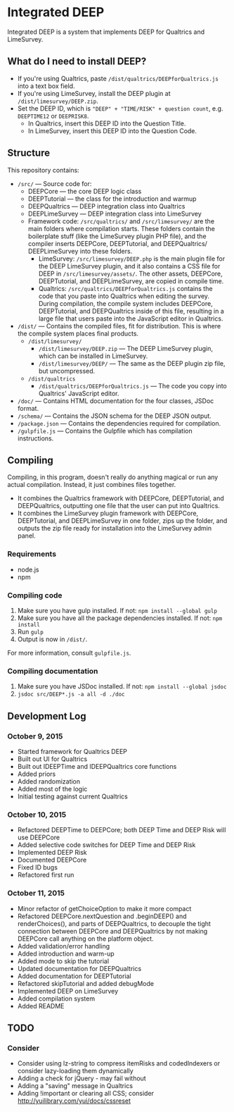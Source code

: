 # Integrated DEEP

Integrated DEEP is a system that implements DEEP for Qualtrics and LimeSurvey.

## What do I need to install DEEP?

- If you're using Qualtrics, paste `/dist/qualtrics/DEEPforQualtrics.js`
  into a text box field.
- If you're using LimeSurvey, install the DEEP plugin at
  `/dist/limesurvey/DEEP.zip`.
- Set the DEEP ID, which is `"DEEP" + "TIME/RISK" + question count`, e.g.
  `DEEPTIME12` or `DEEPRISK8`.
    - In Qualtrics, insert this DEEP ID into the Question Title.
    - In LimeSurvey, insert this DEEP ID into the Question Code.

## Structure

This repository contains:

- `/src/` — Source code for:
	- DEEPCore — the core DEEP logic class
	- DEEPTutorial — the class for the introduction and warmup
	- DEEPQualtrics — DEEP integration class into Qualtrics
	- DEEPLimeSurvey — DEEP integration class into LimeSurvey
	- Framework code: `/src/qualtrics/` and `/src/limesurvey/` are the
	  main folders where compilation starts. These folders contain the
	  boilerplate stuff (like the LimeSurvey plugin PHP file), and the
	  compiler inserts DEEPCore, DEEPTutorial, and DEEPQualtrics/
	  DEEPLimeSurvey into these folders.
		- LimeSurvey: `/src/limesurvey/DEEP.php` is the main plugin
		  file for the DEEP LimeSurvey plugin, and it also contains a
		  CSS file for DEEP in `/src/limesurvey/assets/`. The other
		  assets, DEEPCore, DEEPTutorial, and DEEPLimeSurvey, are
		  copied in compile time.
		- Qualtrics: `/src/qualtrics/DEEPforQualtrics.js` contains the
		  code that you paste into Qualtrics when editing the survey.
		  During compilation, the compile system includes DEEPCore,
		  DEEPTutorial, and DEEPQualtrics inside of this file,
		  resulting in a large file that users paste into the JavaScript
		  editor in Qualtrics.
- `/dist/` — Contains the compiled files, fit for distribution. This is
            where the compile system places final products.
	- `/dist/limesurvey/`
		- `/dist/limesurvey/DEEP.zip` — The DEEP LimeSurvey plugin, which
		  		  		  		  		  	  can be installed in LimeSurvey.
		- `/dist/limesurvey/DEEP/`    — The same as the DEEP plugin
		                                zip file, but uncompressed.
	- `/dist/qualtrics`
		- `/dist/qualtrics/DEEPforQualtrics.js` — The code you copy 
		  		  		  		  		  		         into Qualtrics'
		  		  		  		  		  		         JavaScript editor.
- `/doc/` — Contains HTML documentation for the four classes, JSDoc format.
- `/schema/` — Contains the JSON schema for the DEEP JSON output.
- `/package.json` — Contains the dependencies required for compilation.
- `/gulpfile.js` — Contains the Gulpfile which has compilation instructions.

## Compiling

Compiling, in this program, doesn't really do anything magical or run any actual
compilation. Instead, it just combines files together.

- It combines the Qualtrics framework with DEEPCore, DEEPTutorial, and
DEEPQualtrics, outputting one file that the user can put into Qualtrics.
- It combines the LimeSurvey plugin framework with DEEPCore, DEEPTutorial,
and DEEPLimeSurvey in one folder, zips up the folder, and outputs the zip
file ready for installation into the LimeSurvey admin panel.

### Requirements

- node.js
- npm

### Compiling code

1. Make sure you have gulp installed. If not: `npm install --global gulp`
2. Make sure you have all the package dependencies installed. If not: `npm install`
3. Run `gulp`
4. Output is now in `/dist/`.

For more information, consult `gulpfile.js`.

### Compiling documentation

1. Make sure you have JSDoc installed. If not: `npm install --global jsdoc`
2. `jsdoc src/DEEP*.js -a all -d ./doc`

## Development Log

### October 9, 2015

- Started framework for Qualtrics DEEP
- Built out UI for Qualtrics
- Built out IDEEPTime and IDEEPQualtrics core functions
- Added priors
- Added randomization
- Added most of the logic
- Initial testing against current Qualtrics

### October 10, 2015

- Refactored DEEPTime to DEEPCore; both DEEP Time and DEEP Risk
  will use DEEPCore
- Added selective code switches for DEEP Time and DEEP Risk
- Implemented DEEP Risk
- Documented DEEPCore
- Fixed ID bugs
- Refactored first run

### October 11, 2015

- Minor refactor of getChoiceOption to make it more compact
- Refactored DEEPCore.nextQuestion and .beginDEEP() and
  renderChoices(), and parts of DEEPQualtrics, to decouple
  the tight connection between DEEPCore and DEEPQualtrics
  by not making DEEPCore call anything on the platform object.
- Added validation/error handling
- Added introduction and warm-up
- Added mode to skip the tutorial
- Updated documentation for DEEPQualtrics
- Added documentation for DEEPTutorial
- Refactored skipTutorial and added debugMode
- Implemented DEEP on LimeSurvey
- Added compilation system
- Added README

## TODO

### Consider

- Consider using lz-string to compress itemRisks and codedIndexers or consider lazy-loading them dynamically
- Adding a check for jQuery - may fail without
- Adding a "saving" message in Qualtrics
- Adding !important or clearing all CSS; consider http://yuilibrary.com/yui/docs/cssreset

